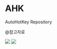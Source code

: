 # AHK
AutoHotKey Repository


@참고자료 </br>

<a href="https://www.autohotkey.com/board/"><img src="https://img.shields.io/badge/AHK Forum-334455?style=flat-square&logo=autohotkey&logoColor=white"/></a>
<a href="https://autohotkeykr.sourceforge.net/docs/Tutorial.htm"><img src="https://img.shields.io/badge/AHK (KR) Docs-334455?style=flat-square&logo=autohotkey&logoColor=white"/></a>

